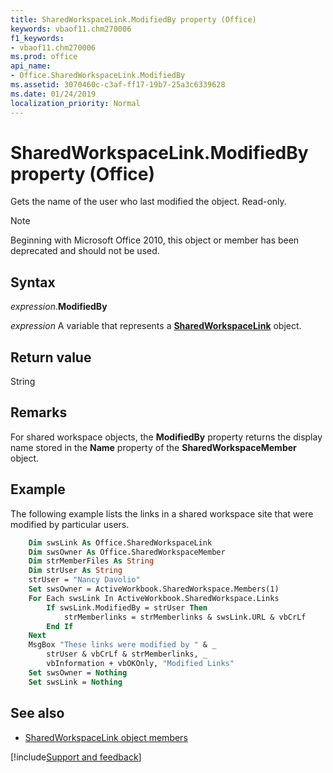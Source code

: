 ```yaml
---
title: SharedWorkspaceLink.ModifiedBy property (Office)
keywords: vbaof11.chm270006
f1_keywords:
- vbaof11.chm270006
ms.prod: office
api_name:
- Office.SharedWorkspaceLink.ModifiedBy
ms.assetid: 3070460c-c3af-ff17-19b7-25a3c6339628
ms.date: 01/24/2019
localization_priority: Normal
---
```



# SharedWorkspaceLink.ModifiedBy property (Office)

Gets the name of the user who last modified the object. Read-only.

> [!NOTE] 
> Beginning with Microsoft Office 2010, this object or member has been deprecated and should not be used.


## Syntax

_expression_.**ModifiedBy**

_expression_ A variable that represents a **[SharedWorkspaceLink](Office.SharedWorkspaceLink.md)** object.


## Return value

String


## Remarks

For shared workspace objects, the **ModifiedBy** property returns the display name stored in the **Name** property of the **SharedWorkspaceMember** object.


## Example

The following example lists the links in a shared workspace site that were modified by particular users.


```vb
    Dim swsLink As Office.SharedWorkspaceLink 
    Dim swsOwner As Office.SharedWorkspaceMember 
    Dim strMemberFiles As String 
    Dim strUser As String 
    strUser = "Nancy Davolio" 
    Set swsOwner = ActiveWorkbook.SharedWorkspace.Members(1) 
    For Each swsLink In ActiveWorkbook.SharedWorkspace.Links 
        If swsLink.ModifiedBy = strUser Then 
            strMemberlinks = strMemberlinks & swsLink.URL & vbCrLf 
        End If 
    Next 
    MsgBox "These links were modified by " & _ 
        strUser & vbCrLf & strMemberlinks, _ 
        vbInformation + vbOKOnly, "Modified Links" 
    Set swsOwner = Nothing 
    Set swsLink = Nothing 

```


## See also

- [SharedWorkspaceLink object members](overview/Library-Reference/sharedworkspacelink-members-office.md)



[!include[Support and feedback](~/includes/feedback-boilerplate.md)]
